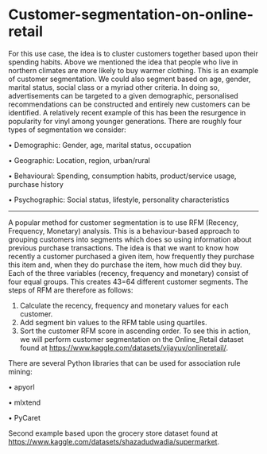 # Customer-segmentation-on-online-retail
For this use case, the idea is to cluster customers together based upon their spending habits. Above we mentioned the idea that people who live in northern climates are more likely to buy warmer clothing. This is an example of customer segmentation. We could also segment based on age, gender, marital status, social class or a myriad other criteria. In doing so, advertisements can be targeted to a given demographic, personalised recommendations can be constructed and entirely new customers can be identified. A relatively recent example of this has been the resurgence in popularity for vinyl among younger generations.
There are roughly four types of segmentation we consider:

•	Demographic: Gender, age, marital status, occupation

•	Geographic: Location, region, urban/rural

•	Behavioural: Spending, consumption habits, product/service usage, purchase history

•	Psychographic: Social status, lifestyle, personality characteristics
________________________________________
A popular method for customer segmentation is to use RFM (Recency, Frequency, Monetary) analysis. This is a behaviour-based approach to grouping customers into segments which does so using information about previous purchase transactions. The idea is that we want to know how recently a customer purchased a given item, how frequently they purchase this item and, when they do purchase the item, how much did they buy.
Each of the three variables (recency, frequency and monetary) consist of four equal groups. This creates 43=64 different customer segments. The steps of RFM are therefore as follows:
1.	Calculate the recency, frequency and monetary values for each customer.
2.	Add segment bin values to the RFM table using quartiles.
3.	Sort the customer RFM score in ascending order.
To see this in action, we will perform customer segmentation on the Online_Retail dataset found at https://www.kaggle.com/datasets/vijayuv/onlineretail/.

There are several Python libraries that can be used for association rule mining:

•	apyorl

•	mlxtend

•	PyCaret

Second example based upon the grocery store dataset found at https://www.kaggle.com/datasets/shazadudwadia/supermarket.

